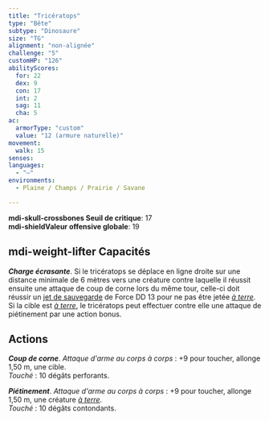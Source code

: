 ```yaml
---
title: "Tricératops"
type: "Bête"
subtype: "Dinosaure"
size: "TG"
alignment: "non-alignée"
challenge: "5"
customHP: "126"
abilityScores:
  for: 22
  dex: 9
  con: 17
  int: 2
  sag: 11
  cha: 5
ac:
  armorType: "custom"
  value: "12 (armure naturelle)"
movement:
  walk: 15
senses:
languages:
  - "—"
environments:
  - Plaine / Champs / Prairie / Savane

---
```

**<v-icon>mdi-skull-crossbones</v-icon> Seuil de critique**: 17             
**<v-icon>mdi-shield</v-icon>Valeur offensive globale**: 19       
## <v-icon>mdi-weight-lifter</v-icon> Capacités
_**Charge écrasante**_. Si le tricératops se déplace en ligne droite sur une distance minimale de 6 mètres vers une créature contre laquelle il réussit ensuite une attaque de coup de corne lors du même tour, celle-ci doit réussir un [jet de sauvegarde](/utiliser-les-caracteristiques/#jets-de-sauvegarde) de Force DD 13 pour ne pas être jetée [_à terre_](/gerer-la-sante-du-personnage/#a-terre). Si la cible est [_à terre_](/gerer-la-sante-du-personnage/#a-terre), le tricératops peut effectuer contre elle une attaque de piétinement par une action bonus.

## Actions
_**Coup de corne**_. _Attaque d'arme au corps à corps_ : +9 pour toucher, allonge 1,50 m, une cible.  
_Touché_ : 10 dégâts perforants.

_**Piétinement**_. _Attaque d'arme au corps à corps_ : +9 pour toucher, allonge 1,50 m, une créature [_à terre_](/gerer-la-sante-du-personnage/#a-terre).  
_Touché_ : 10 dégâts contondants.

